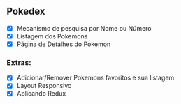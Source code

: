 ## Pokedex

- [x] Mecanismo de pesquisa por Nome ou Número
- [x] Listagem dos Pokemons
- [x] Página de Detalhes do Pokemon

### Extras:

- [x] Adicionar/Remover Pokemons favoritos e sua listagem
- [x] Layout Responsivo
- [x] Aplicando Redux
